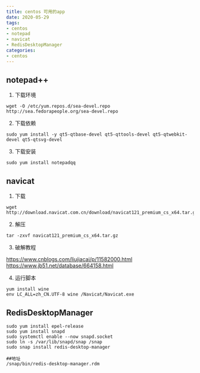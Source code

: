 ```yaml
---
title: centos 可用的app 
date: 2020-05-29
tags:
- centos
- notepad
- navicat
- RedisDesktopManager
categories:
- centos
---
```


## notepad++

1. 下载环境

```shell
wget -O /etc/yum.repos.d/sea-devel.repo http://sea.fedorapeople.org/sea-devel.repo
```

2. 下载依赖

```shell
sudo yum install -y qt5-qtbase-devel qt5-qttools-devel qt5-qtwebkit-devel qt5-qtsvg-devel
```

3. 下载安装

```shell
sudo yum install notepadqq
```

## navicat

1. 下载

```shell
wget http://download.navicat.com.cn/download/navicat121_premium_cs_x64.tar.gz
```

2. 解压

```shell
tar -zxvf navicat121_premium_cs_x64.tar.gz
```

3. 破解教程

https://www.cnblogs.com/liujiacai/p/11582000.html
https://www.jb51.net/database/664158.html

4. 运行脚本

```shell
yum install wine
env LC_ALL=zh_CN.UTF-8 wine /Navicat/Navicat.exe
```

## RedisDesktopManager

```shell
sudo yum install epel-release
sudo yum install snapd
sudo systemctl enable --now snapd.socket
sudo ln -s /var/lib/snapd/snap /snap
sudo snap install redis-desktop-manager

##地址  
/snap/bin/redis-desktop-manager.rdm
```



